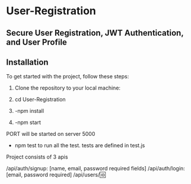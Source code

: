 # User-Registration

## Secure User Registration, JWT Authentication, and User Profile

## Installation

To get started with the project, follow these steps:

1. Clone the repository to your local machine:

2. cd User-Registration

3. -npm install

4.  -npm start

PORT will be started on server 5000

- npm test to run all the test. tests are defined in test.js

Project consists of 3 apis 

/api/auth/signup: [name, email, password required fields]
/api/auth/login: [email, password required]
/api/users/:id: 


